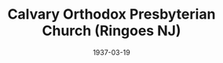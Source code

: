 ---
date: &id001 1937-03-19
end_date: null
location:
  address: 24 Highway 202
  city: Ringoes
  state: NJ
minister:
- end: 1944-01-01
  name: Bruce Wideman
  start: 1937-03-19
  type: pastor
- end: 1946-01-01
  name: John Gray
  start: 1944-01-01
  type: pastor
- end: 1950-01-01
  name: Meredith Kline
  start: 1948-01-01
  type: pastor
- end: 1960-01-01
  name: W. Lee Benson
  start: 1952-01-01
  type: supply
- end: 1979-01-01
  name: W. Lee Benson
  start: 1960-01-01
  type: pastor
- end: 1984-01-01
  name: George Kostas
  start: 1980-01-01
  type: pastor
- end: 1996-01-01
  name: Douglas Watson
  start: 1984-01-01
  type: pastor
- end: 2006-01-01
  name: Albert Steever
  start: 1997-01-01
  type: pastor
- end: 2014-01-01
  name: James Cassidy
  start: 2007-01-01
  type: pastor
- end: 2013-01-01
  name: Jeffrey Waddington
  start: 2008-01-01
  type: teacher
ministers:
- Bruce Wideman
- John Gray
- Meredith Kline
- W. Lee Benson
- W. Lee Benson
- George Kostas
- Douglas Watson
- Albert Steever
- James Cassidy
- Jeffrey Waddington
name: Calvary Orthodox Presbyterian Church
names:
- end: null
  name: Calvary Orthodox Presbyterian Church
  start: 1937-03-19
origination_date: *id001
raw_data: "NEW JERSEY Ringoes\nCalvary Orthodox Presbyterian Church  (March 19, 1937\u2013\
  \ )\n24 Highway 202\nPastors: Bruce Wideman, 1937\u201344\nJohn Gray, 1944\u2013\
  46\nMeredith Kline, 1948\u201350\nW. Lee Benson (Supply), 1952\u201360\nW. Lee Benson,\
  \ 1960\u201379\nGeorge Kostas, 1980\u201384\nDouglas Watson, 1984\u201396\nAlbert\
  \ Steever, 1997\u20132006\nJames Cassidy, 2007\u201314\nTeacher: Jeffrey Waddington,\
  \ 2008\u201313"
received_from: null
states:
- NJ
status:
  active: true
  end_date: null
  reason: null
  received_from: null
  withdrawal_to: null
title: Calvary Orthodox Presbyterian Church (Ringoes NJ)

---